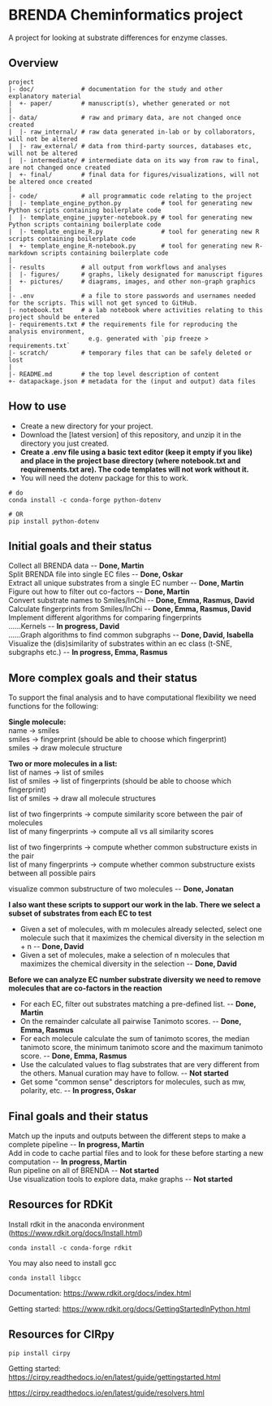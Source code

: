 BRENDA Cheminformatics project
=======

A project for looking at substrate differences for enzyme classes.

Overview
--------

    project
    |- doc/             # documentation for the study and other explanatory material
    |  +- paper/        # manuscript(s), whether generated or not
    |
    |- data/            # raw and primary data, are not changed once created
    |  |- raw_internal/ # raw data generated in-lab or by collaborators, will not be altered
    |  |- raw_external/ # data from third-party sources, databases etc, will not be altered
    |  |- intermediate/ # intermediate data on its way from raw to final, are not changed once created
    |  +- final/        # final data for figures/visualizations, will not be altered once created
    |
    |- code/            # all programmatic code relating to the project
    |  |- template_engine_python.py           # tool for generating new Python scripts containing boilerplate code
    |  |- template_engine_jupyter-notebook.py # tool for generating new Python scripts containing boilerplate code
    |  |- template_engine_R.py                # tool for generating new R scripts containing boilerplate code
    |  +- template_engine_R-notebook.py       # tool for generating new R-markdown scripts containing boilerplate code
    |
    |- results          # all output from workflows and analyses
    |  |- figures/      # graphs, likely designated for manuscript figures
    |  +- pictures/     # diagrams, images, and other non-graph graphics
    |
    |- .env             # a file to store passwords and usernames needed for the scripts. This will not get synced to GitHub.
    |- notebook.txt     # a lab notebook where activities relating to this project should be entered
    |- requirements.txt # the requirements file for reproducing the analysis environment,
    |                     e.g. generated with `pip freeze > requirements.txt`
    |- scratch/         # temporary files that can be safely deleted or lost
    |
    |- README.md        # the top level description of content
    +- datapackage.json # metadata for the (input and output) data files

How to use
----------

* Create a new directory for your project.
* Download the [latest version] of this repository, and unzip it in the directory you just created.
* **Create a .env file using a basic text editor (keep it empty if you like) and place in the project base directory (where notebook.txt and requirements.txt are). The code templates will not work without it.**
* You will need the dotenv package for this to work.
```
# do
conda install -c conda-forge python-dotenv

# OR
pip install python-dotenv
```


Initial goals and their status
----------

Collect all BRENDA data -- **Done, Martin** \
Split BRENDA file into single EC files -- **Done, Oskar** \
Extract all unique substrates from a single EC number -- **Done, Martin** \
Figure out how to filter out co-factors -- **Done, Martin** \
Convert substrate names to Smiles/InChi -- **Done, Emma, Rasmus, David** \
Calculate fingerprints from Smiles/InChi -- **Done, Emma, Rasmus, David** \
Implement different algorithms for comparing fingerprints \
......Kernels -- **In progress, David** \
......Graph algorithms to find common subgraphs -- **Done, David, Isabella** \
Visualize the (dis)similarity of substrates within an ec class (t-SNE, subgraphs etc.) -- **In progress, Emma, Rasmus**




More complex goals and their status
----------

To support the final analysis and to have computational flexibility we need functions for the following:



**Single molecule:** \
name -> smiles \
smiles -> fingerprint (should be able to choose which fingerprint) \
smiles -> draw molecule structure



**Two or more molecules in a list:** \
list of names -> list of smiles \
list of smiles -> list of fingerprints (should be able to choose which fingerprint) \
list of smiles -> draw all molecule structures


list of two fingerprints -> compute similarity score between the pair of molecules \
list of many fingerprints -> compute all vs all similarity scores


list of two fingerprints -> compute whether common substructure exists in the pair \
list of many fingerprints -> compute whether common substructure exists between all possible pairs


visualize common substructure of two molecules -- **Done, Jonatan**



**I also want these scripts to support our work in the lab. There we select a subset of substrates from each EC to test**
* Given a set of molecules, with m molecules already selected, select one molecule such that it maximizes the chemical diversity in the selection m + n -- **Done, David**
* Given a set of molecules, make a selection of n molecules that maximizes the chemical diversity in the selection -- **Done, David**



**Before we can analyze EC number substrate diversity we need to remove molecules that are co-factors in the reaction**
* For each EC, filter out substrates matching a pre-defined list. -- **Done, Martin**
* On the remainder calculate all pairwise Tanimoto scores. -- **Done, Emma, Rasmus**
* For each molecule calculate the sum of tanimoto scores, the median tanimoto score, the minimum tanimoto score and the maximum tanimoto score. -- **Done, Emma, Rasmus**
* Use the calculated values to flag substrates that are very different from the others. Manual curation may have to follow. -- **Not started**
* Get some "common sense" descriptors for molecules, such as mw, polarity, etc. -- **In progress, Oskar**


Final goals and their status
------------

Match up the inputs and outputs between the different steps to make a complete pipeline -- **In progress, Martin** \
Add in code to cache partial files and to look for these before starting a new computation -- **In progress, Martin** \
Run pipeline on all of BRENDA -- **Not started** \
Use visualization tools to explore data, make graphs -- **Not started**




Resources for RDKit
------------

Install rdkit in the anaconda environment (https://www.rdkit.org/docs/Install.html)

```
conda install -c conda-forge rdkit
```

You may also need to install gcc

```
conda install libgcc
```

Documentation: https://www.rdkit.org/docs/index.html

Getting started: https://www.rdkit.org/docs/GettingStartedInPython.html


Resources for CIRpy
------------

```
pip install cirpy
```

Getting started: https://cirpy.readthedocs.io/en/latest/guide/gettingstarted.html


https://cirpy.readthedocs.io/en/latest/guide/resolvers.html
